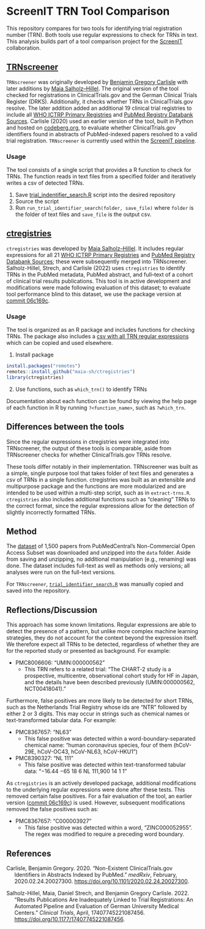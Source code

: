 
<!-- README.md is generated from README.Rmd. Please edit that file -->

# ScreenIT TRN Tool Comparison

This repository compares for two tools for identifying trial
registration number (TRN). Both tools use regular expressions to check
for TRNs in text. This analysis builds part of a tool comparison project
for the [ScreenIT](https://scicrunch.org/ASWG) collaboration.

## [TRNscreener](https://github.com/bgcarlisle/TRNscreener)

`TRNscreener` was originally developed by [Benjamin Gregory
Carlisle](https://github.com/bgcarlisle/) with later additions by [Maia
Salholz–Hillel](https://github.com/maia-sh). The original version of the
tool checked for registrations in ClinicalTrials.gov and the German
Clinical Trials Register (DRKS). Additionally, it checks whether TRNs in
ClinicalTrials.gov resolve. The later addition added an additional 19
clinical trial registries to include all [WHO ICTRP Primary
Registries](https://www.who.int/clinical-trials-registry-platform/network/primary-registries)
and [PubMed Registry Databank
Sources](https://www.nlm.nih.gov/bsd/medline_databank_source.html).
Carlisle (2020) used an earlier version of the tool, built in Python and
hosted on
[codeberg.org](https://codeberg.org/bgcarlisle/Pubmed-NCT-extractor), to
evaluate whether ClinicalTrials.gov identifiers found in abstracts of
PubMed-indexed papers resolved to a valid trial registration.
`TRNscreener` is currently used within the [ScreenIT
pipeline](https://github.com/PeterEckmann1/aswg-pipeline).

### Usage

The tool consists of a single script that provides a R function to check
for TRNs. The function reads in text files from a specified folder and
iteratively writes a csv of detected TRNs.

1.  Save
    [trial_indentifier_search.R](https://github.com/bgcarlisle/TRNscreener/blob/main/trial_identifier_search.R)
    script into the desired repository
2.  Source the script
3.  Run `run_trial_identifier_search(folder, save_file)` where `folder`
    is the folder of text files and `save_file` is the output csv.

## [ctregistries](https://github.com/maia-sh/ctregistries)

`ctregistries` was developed by [Maia
Salholz–Hillel](https://github.com/maia-sh). It includes regular
expressions for all 21 [WHO ICTRP Primary
Registries](https://www.who.int/clinical-trials-registry-platform/network/primary-registries)
and [PubMed Registry Databank
Sources](https://www.nlm.nih.gov/bsd/medline_databank_source.html);
these were subsequently merged into TRNscreener. Salholz-Hillel, Strech,
and Carlisle (2022) uses `ctregistries` to identify TRNs in the PubMed
metadata, PubMed abstract, and full–text of a cohort of clinical trial
results publications. This tool is in active development and
modifications were made following evaluation of this dataset; to
evaluate tool performance blind to this dataset, we use the package
version at [commit
06c169c](https://github.com/maia-sh/ctregistries/commit/06c169cfa241ef8feda9e8b78f57b3012c85afd8).

### Usage

The tool is organized as an R package and includes functions for
checking TRNs. The package also includes a [csv with all TRN regular
expressions](https://github.com/maia-sh/ctregistries/blob/master/inst/extdata/registries.csv)
which can be copied and used elsewhere.

1.  Install package

``` r
install.packages("remotes")
remotes::install_github("maia-sh/ctregistries")
library(ctregistries)
```

2.  Use functions, such as `which_trn()` to identify TRNs

Documentation about each function can be found by viewing the help page
of each function in R by running `?<function_name>`, such as
`?which_trn`.

## Differences between the tools

Since the regular expressions in ctregistries were integrated into
TRNscreener, the output of these tools is comparable, aside from
TRNscreener checks for whether ClinicalTrials.gov TRNs resolve.

These tools differ notably in their implementation. TRNscreener was
built as a simple, single purpose tool that takes folder of text files
and generates a csv of TRNs in a single function. ctregistries was built
as an extensible and multipurpose package and the functions are more
modularized and are intended to be used within a multi-step script, such
as in `extract-trns.R`. `ctregistries` also includes additional
functions such as “cleaning” TRNs to the correct format, since the
regular expressions allow for the detection of slightly incorrectly
formatted TRNs.

## Method

The
[dataset](https://drive.google.com/file/d/1wk45m_tYXaQYxrhtBOFxX8N8EoEy4S5V/view)
of 1,500 papers from PubMedCentral’s Non-Commercial Open Access Subset
was downloaded and unzipped into the `data` folder. Aside from saving
and unzipping, no additional manipulation (e.g., renaming) was done. The
dataset includes full-text as well as methods only versions; all
analyses were run on the full-text versions.

For `TRNscreener`,
[`trial_identifier_search.R`](https://github.com/bgcarlisle/TRNscreener/blob/main/trial_identifier_search.R)
was manually copied and saved into the repository.

## Reflections/Discussion

This approach has some known limitations. Regular expressions are able
to detect the presence of a pattern, but unlike more complex machine
learning strategies, they do not account for the context beyond the
expression itself. We therefore expect all TRNs to be detected,
regardless of whether they are for the reported study or presented as
background. For example:

-   PMC8006606: “UMIN:000000562”
    -   This TRN refers to a related trial: “The CHART‐2 study is a
        prospective, multicentre, observational cohort study for HF in
        Japan, and the details have been described previously
        (UMIN:000000562, NCT00418041).”

Furthermore, false positives are more likely to be detected for short
TRNs, such as the Netherlands Trial Registry whose ids are “NTR”
followed by either 2 or 3 digits. This may occur in strings such as
chemical names or text-transformed tabular data. For example:

-   PMC8367657: “NL63”
    -   This false positive was detected within a
        word-boundary-separated chemical name: “human coronavirus
        species, four of them (hCoV-29E, hCoV-OC43, hCoV-NL63,
        hCoV-HKU1”)
-   PMC8390327: “NL 111”
    -   This false positive was detected within text-transformed tabular
        data: “−16.44 −65 18 6 NL 111,900 14 1 1”

As `ctregistries` is an actively developed package, additional
modifications to the underlying regular expressions were done after
these tests. This removed certain false positives. For a fair evaluation
of the tool, an earlier version ([commit
06c169c](https://github.com/maia-sh/ctregistries/commit/06c169cfa241ef8feda9e8b78f57b3012c85afd8))
is used. However, subsequent modifications removed the false positives
such as:

-   PMC8367657: “C000003927”
    -   This false positive was detected within a word, “ZINC000052955”.
        The regex was modified to require a preceding word boundary.

## References

<div id="refs" class="references csl-bib-body hanging-indent">

<div id="ref-carlisle2020m" class="csl-entry">

Carlisle, Benjamin Gregory. 2020. “Non-Existent ClinicalTrials.gov
Identifiers in Abstracts Indexed by PubMed.” *medRxiv*, February,
2020.02.24.20027300. <https://doi.org/10.1101/2020.02.24.20027300>.

</div>

<div id="ref-salholzhillel2022ct" class="csl-entry">

Salholz-Hillel, Maia, Daniel Strech, and Benjamin Gregory Carlisle.
2022. “Results Publications Are Inadequately Linked to Trial
Registrations: An Automated Pipeline and Evaluation of German University
Medical Centers.” *Clinical Trials*, April, 17407745221087456.
<https://doi.org/10.1177/17407745221087456>.

</div>

</div>
